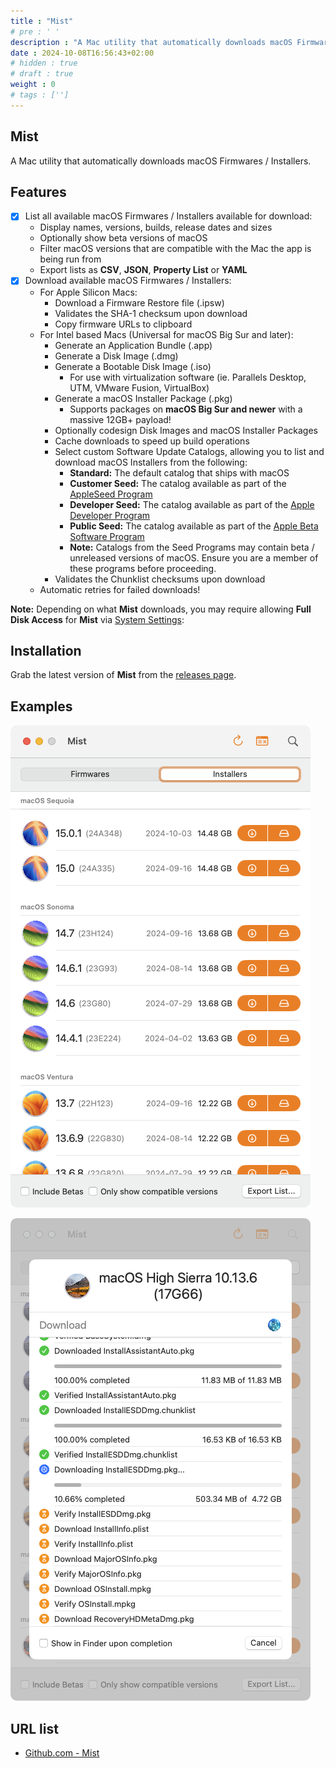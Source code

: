 ```yaml
---
title : "Mist"
# pre : ' '
description : "A Mac utility that automatically downloads macOS Firmwares / Installers."
date : 2024-10-08T16:56:43+02:00
# hidden : true
# draft : true
weight : 0
# tags : ['']
---
```


## Mist

A Mac utility that automatically downloads macOS Firmwares / Installers.

## Features

- [x] List all available macOS Firmwares / Installers available for download:
  - Display names, versions, builds, release dates and sizes
  - Optionally show beta versions of macOS
  - Filter macOS versions that are compatible with the Mac the app is being run from
  - Export lists as **CSV**, **JSON**, **Property List** or **YAML**
- [x] Download available macOS Firmwares / Installers:
  - For Apple Silicon Macs:
    - Download a Firmware Restore file (.ipsw)
    - Validates the SHA-1 checksum upon download
    - Copy firmware URLs to clipboard
  - For Intel based Macs (Universal for macOS Big Sur and later):
    - Generate an Application Bundle (.app)
    - Generate a Disk Image (.dmg)
    - Generate a Bootable Disk Image (.iso)
      - For use with virtualization software (ie. Parallels Desktop, UTM, VMware Fusion, VirtualBox)
    - Generate a macOS Installer Package (.pkg)
      - Supports packages on **macOS Big Sur and newer** with a massive 12GB+ payload!
    - Optionally codesign Disk Images and macOS Installer Packages
    - Cache downloads to speed up build operations
    - Select custom Software Update Catalogs, allowing you to list and download macOS Installers from the following:
      - **Standard:** The default catalog that ships with macOS
      - **Customer Seed:** The catalog available as part of the [AppleSeed Program](https://appleseed.apple.com/)
      - **Developer Seed:** The catalog available as part of the [Apple Developer Program](https://developer.apple.com/programs/)
      - **Public Seed:** The catalog available as part of the [Apple Beta Software Program](https://beta.apple.com/)
      - **Note:** Catalogs from the Seed Programs may contain beta / unreleased versions of macOS. Ensure you are a member of these programs before proceeding.
    - Validates the Chunklist checksums upon download
  - Automatic retries for failed downloads!

**Note:** Depending on what **Mist** downloads, you may require allowing **Full Disk Access** for **Mist** via [System Settings](https://support.apple.com/en-us/guide/mac-help/mh15217/13.0/mac/13.0):

## Installation

Grab the latest version of **Mist** from the [releases page](https://github.com/ninxsoft/Mist/releases).

## Examples

![Mist Example 1](images/mist-example-1.png)

![Mist Example 1](images/mist-example-2.png)

## URL list

- [Github.com - Mist](https://github.com/ninxsoft/Mist)
